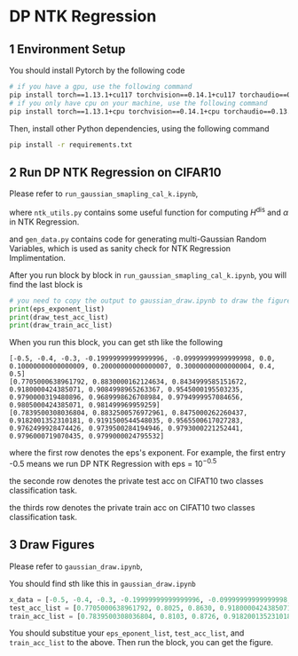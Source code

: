 # DP NTK Regression

## 1 Environment Setup

You should install Pytorch by the following code
``` bash
# if you have a gpu, use the following command
pip install torch==1.13.1+cu117 torchvision==0.14.1+cu117 torchaudio==0.13.1 --extra-index-url https://download.pytorch.org/whl/cu117
# if you only have cpu on your machine, use the following command
pip install torch==1.13.1+cpu torchvision==0.14.1+cpu torchaudio==0.13.1 --extra-index-url https://download.pytorch.org/whl/cpu
```

Then, install other Python dependencies, using the following command
``` bash
pip install -r requirements.txt
```

## 2 Run DP NTK Regression on CIFAR10
Please refer to `run_gaussian_smapling_cal_k.ipynb`, 

where `ntk_utils.py` contains some useful function for computing $H^{\mathrm{dis}}$ and $\alpha$ in NTK Regression. 

and `gen_data.py` contains code for generating multi-Gaussian Random Variables, which is used as sanity check for NTK Regression Implimentation.

After you run block by block in `run_gaussian_smapling_cal_k.ipynb`, you will find the last block is 
``` python
# you need to copy the output to gaussian_draw.ipynb to draw the figures.
print(eps_exponent_list)
print(draw_test_acc_list)
print(draw_train_acc_list)
```

When you run this block, you can get sth like the following
```
[-0.5, -0.4, -0.3, -0.19999999999999996, -0.09999999999999998, 0.0, 0.10000000000000009, 0.20000000000000007, 0.30000000000000004, 0.4, 0.5]
[0.7705000638961792, 0.8830000162124634, 0.8434999585151672, 0.9180000424385071, 0.9084998965263367, 0.9545000195503235, 0.9790000319480896, 0.9689998626708984, 0.9794999957084656, 0.9805000424385071, 0.981499969959259]
[0.7839500308036804, 0.8832500576972961, 0.8475000262260437, 0.9182001352310181, 0.9191500544548035, 0.9565500617027283, 0.9762499928474426, 0.9739500284194946, 0.9793000221252441, 0.9796000719070435, 0.9799000024795532]
```

where the first row denotes the eps's exponent. For example, the first entry -0.5 means we run DP NTK Regression with eps = $10^{-0.5}$

the seconde row denotes the private test acc on CIFAT10 two classes classification task. 

the thirds row denotes the private train acc on CIFAT10 two classes classification task. 

## 3 Draw Figures

Please refer to `gaussian_draw.ipynb`, 

You should find sth like this in `gaussian_draw.ipynb`
``` python
x_data = [-0.5, -0.4, -0.3, -0.19999999999999996, -0.09999999999999998, 0.0, 0.10000000000000009, 0.20000000000000007, 0.30000000000000004, 0.4, 0.5]
test_acc_list = [0.7705000638961792, 0.8025, 0.8630, 0.9180000424385071, 0.9084998965263367, 0.9545000195503235, 0.9790000319480896, 0.9689998626708984, 0.9794999957084656, 0.9805000424385071, 0.981499969959259]
train_acc_list = [0.7839500308036804, 0.8103, 0.8726, 0.9182001352310181, 0.9191500544548035, 0.9565500617027283, 0.9762499928474426, 0.9739500284194946, 0.9793000221252441, 0.9796000719070435, 0.9799000024795532]

```

You should substitue your `eps_eponent_list`, `test_acc_list`, and `train_acc_list` to the above. Then run the block, you can get the figure.


